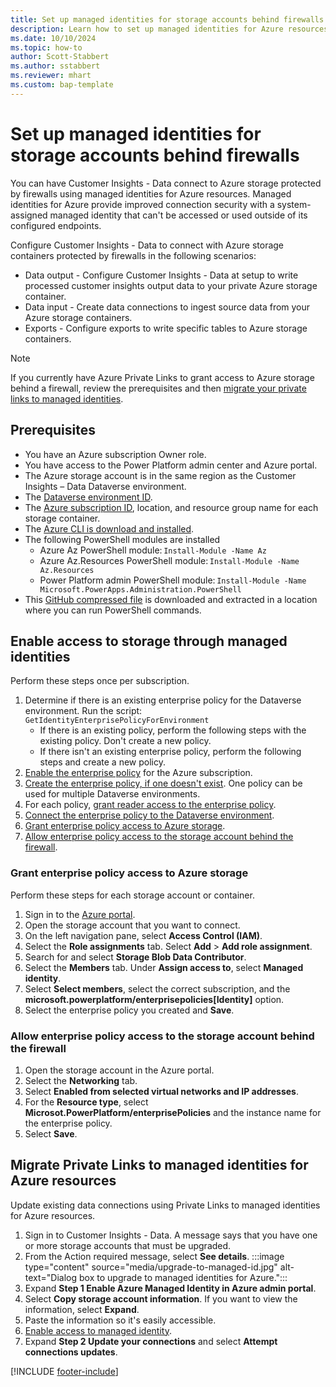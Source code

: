 ```yaml
---
title: Set up managed identities for storage accounts behind firewalls
description: Learn how to set up managed identities for Azure resources to connect your Data Lake Storage behind firewalls.
ms.date: 10/10/2024
ms.topic: how-to
author: Scott-Stabbert
ms.author: sstabbert
ms.reviewer: mhart
ms.custom: bap-template
---
```


# Set up managed identities for storage accounts behind firewalls

You can have Customer Insights - Data connect to Azure storage protected by firewalls using managed identities for Azure resources. Managed identities for Azure provide improved connection security with a system-assigned managed identity that can't be accessed or used outside of its configured endpoints.

Configure Customer Insights - Data to connect with Azure storage containers protected by firewalls in the following scenarios:

- Data output - Configure Customer Insights - Data at setup to write processed customer insights output data to your private Azure storage container.
- Data input - Create data connections to ingest source data from your Azure storage containers.
- Exports - Configure exports to write specific tables to Azure storage containers.

> [!NOTE]
> If you currently have Azure Private Links to grant access to Azure storage behind a firewall, review the prerequisites and then [migrate your private links to managed identities](#migrate-private-links-to-managed-identities-for-azure-resources).

## Prerequisites

- You have an Azure subscription Owner role.
- You have access to the Power Platform admin center and Azure portal.
- The Azure storage account is in the same region as the Customer Insights – Data Dataverse environment.
- The [Dataverse environment ID](/power-platform/admin/determine-org-id-name#find-your-environment-and-organization-id).
- The [Azure subscription ID](/azure/azure-portal/get-subscription-tenant-id), location, and resource group name for each storage container.
- The [Azure CLI is download and installed](https://aka.ms/InstallAzureCliWindows).
- The following PowerShell modules are installed
  - Azure Az PowerShell module: `Install-Module -Name Az`
  - Azure Az.Resources PowerShell module: `Install-Module -Name Az.Resources`
  - Power Platform admin PowerShell module: `Install-Module -Name Microsoft.PowerApps.Administration.PowerShell`
- This [GitHub compressed file](https://github.com/microsoft/PowerApps-Samples/blob/master/powershell/managed-identities/Common.zip) is downloaded and extracted in a location where you can run PowerShell commands.

## Enable access to storage through managed identities

Perform these steps once per subscription.

1. Determine if there is an existing enterprise policy for the Dataverse environment. Run the script:
   `GetIdentityEnterprisePolicyForEnvironment`
   - If there is an existing policy, perform the following steps with the existing policy. Don't create a new policy.
   - If there isn't an existing enterprise policy, perform the following steps and create a new policy.  
1. [Enable the enterprise policy](/power-apps/maker/data-platform/azure-synapse-link-msi#enable-enterprise-policy-for-the-selected-azure-subscription) for the Azure subscription.
1. [Create the enterprise policy, if one doesn't exist](/power-apps/maker/data-platform/azure-synapse-link-msi#create-enterprise-policy). One policy can be used for multiple Dataverse environments.
1. For each policy, [grant reader access to the enterprise policy](/power-apps/maker/data-platform/azure-synapse-link-msi#grant-reader-access-to-the-enterprise-policy-via-azure).
1. [Connect the enterprise policy to the Dataverse environment](/power-apps/maker/data-platform/azure-synapse-link-msi#connect-enterprise-policy-to-dataverse-environment).
1. [Grant enterprise policy access to Azure storage](#grant-enterprise-policy-access-to-azure-storage).
1. [Allow enterprise policy access to the storage account behind the firewall](#allow-enterprise-policy-access-to-the-storage-account-behind-the-firewall).

### Grant enterprise policy access to Azure storage

Perform these steps for each storage account or container.

1. Sign in to the [Azure portal](https://portal.azure.com/).
1. Open the storage account that you want to connect.
1. On the left navigation pane, select **Access Control (IAM)**.
1. Select the **Role assignments** tab. Select **Add** > **Add role assignment**.
1. Search for and select **Storage Blob Data Contributor**.
1. Select the **Members** tab. Under **Assign access to**, select **Managed identity**.
1. Select **Select members**, select the correct subscription, and the **microsoft.powerplatform/enterprisepolicies[Identity]** option.
1. Select the enterprise policy you created and **Save**.

### Allow enterprise policy access to the storage account behind the firewall

1. Open the storage account in the Azure portal.
1. Select the **Networking** tab.
1. Select **Enabled from selected virtual networks and IP addresses**.
1. For the **Resource type**, select **Microsot.PowerPlatform/enterprisePolicies** and the instance name for the enterprise policy.
1. Select **Save**.

## Migrate Private Links to managed identities for Azure resources

Update existing data connections using Private Links to managed identities for Azure resources.

1. Sign in to Customer Insights - Data.
   A message says that you have one or more storage accounts that must be upgraded.
1. From the Action required message, select **See details**.
   :::image type="content" source="media/upgrade-to-managed-id.jpg" alt-text="Dialog box to upgrade to managed identities for Azure.":::
1. Expand **Step 1 Enable Azure Managed Identity in Azure admin portal**.
1. Select **Copy storage account information**. If you want to view the information, select **Expand**.
1. Paste the information so it's easily accessible.
1. [Enable access to managed identity](#enable-access-to-storage-through-managed-identities).
1. Expand **Step 2 Update your connections** and select **Attempt connections updates**.

[!INCLUDE [footer-include](includes/footer-banner.md)]
